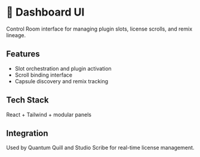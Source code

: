# 🧪 Dashboard UI

Control Room interface for managing plugin slots, license scrolls, and remix lineage.

## Features
- Slot orchestration and plugin activation
- Scroll binding interface
- Capsule discovery and remix tracking

## Tech Stack
React + Tailwind + modular panels

## Integration
Used by Quantum Quill and Studio Scribe for real-time license management.
